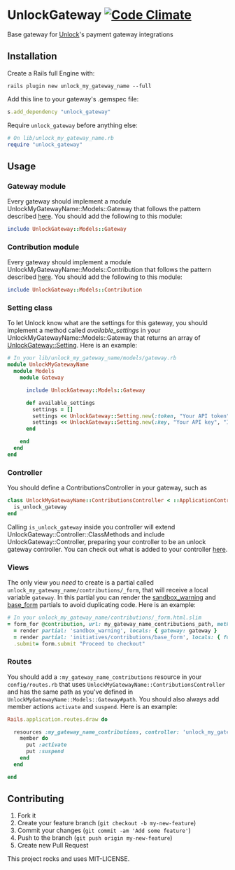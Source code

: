# UnlockGateway [![Code Climate](https://codeclimate.com/github/danielweinmann/unlock_gateway.png)](https://codeclimate.com/github/danielweinmann/unlock_gateway)

Base gateway for [Unlock](http://github.com/danielweinmann/unlock)'s payment gateway integrations

## Installation

Create a Rails full Engine with:

``` terminal
rails plugin new unlock_my_gateway_name --full
```

Add this line to your gateway's .gemspec file:

``` ruby
s.add_dependency "unlock_gateway"
```

Require `unlock_gateway` before anything else:

``` ruby
# On lib/unlock_my_gateway_name.rb
require "unlock_gateway"
```

## Usage

### Gateway module

Every gateway should implement a module UnlockMyGatewayName::Models::Gateway that follows the pattern described [here](https://github.com/danielweinmann/unlock_gateway/blob/master/lib/unlock_gateway/models/gateway.rb). You should add the following to this module:

``` ruby
include UnlockGateway::Models::Gateway
```

### Contribution module

Every gateway should implement a module UnlockMyGatewayName::Models::Contribution that follows the pattern described [here](https://github.com/danielweinmann/unlock_gateway/blob/master/lib/unlock_gateway/models/contribution.rb). You should add the following to this module:

``` ruby
include UnlockGateway::Models::Contribution
```

### Setting class

To let Unlock know what are the settings for this gateway, you should implement a method called _available_settings_ in your UnlockMyGatewayName::Models::Gateway that returns an array of [UnlockGateway::Setting](https://github.com/danielweinmann/unlock_gateway/blob/master/lib/unlock_gateway/setting.rb). Here is an example:

``` ruby
# In your lib/unlock_my_gateway_name/models/gateway.rb
module UnlockMyGatewayName
  module Models
    module Gateway

      include UnlockGateway::Models::Gateway

      def available_settings
        settings = []
        settings << UnlockGateway::Setting.new(:token, "Your API token", "Instructions")
        settings << UnlockGateway::Setting.new(:key, "Your API key", "Instructions")
      end

    end
  end
end
```

### Controller

You should define a ContributionsController in your gateway, such as

``` ruby
class UnlockMyGatewayName::ContributionsController < ::ApplicationController
  is_unlock_gateway
end
```

Calling `is_unlock_gateway` inside you controller will extend UnlockGateway::Controller::ClassMethods and include UnlockGateway::Controller, preparing your controller to be an unlock gateway controller. You can check out what is added to your controller [here](https://github.com/danielweinmann/unlock_gateway/blob/master/lib/unlock_gateway/controller.rb).

### Views

The only view you _need_ to create is a partial called `unlock_my_gateway_name/contributions/_form`, that will receive a local variable `gateway`. In this partial you can render the [sandbox_warning](https://github.com/danielweinmann/unlock/blob/master/app/views/initiatives/contributions/_sandbox_warning.html.slim) and [base_form](https://github.com/danielweinmann/unlock/blob/master/app/views/initiatives/contributions/_base_form.html.slim) partials to avoid duplicating code. Here is an example:

``` ruby
# In your unlock_my_gateway_name/contributions/_form.html.slim
= form_for @contribution, url: my_gateway_name_contributions_path, method: :post do |form|
  = render partial: 'sandbox_warning', locals: { gateway: gateway }
  = render partial: 'initiatives/contributions/base_form', locals: { form: form, gateway: gateway }
  .submit= form.submit "Proceed to checkout"
```

### Routes

You should add a `:my_gateway_name_contributions` resource in your `config/routes.rb` that uses `UnlockMyGatewayName::ContributionsController` and has the same path as you've defined in `UnlockMyGatewayName::Models::Gateway#path`. You should also always add member actions `activate` and `suspend`. Here is an example:

``` ruby
Rails.application.routes.draw do

  resources :my_gateway_name_contributions, controller: 'unlock_my_gateway_name/contributions', only: [:create, :edit, :update], path: '/my_gateway_name' do
    member do
      put :activate
      put :suspend
    end
  end

end
```

## Contributing

1. Fork it
2. Create your feature branch (`git checkout -b my-new-feature`)
3. Commit your changes (`git commit -am 'Add some feature'`)
4. Push to the branch (`git push origin my-new-feature`)
5. Create new Pull Request


This project rocks and uses MIT-LICENSE.
